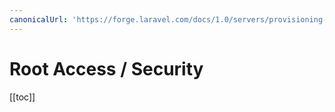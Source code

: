 ```yaml
---
canonicalUrl: 'https://forge.laravel.com/docs/1.0/servers/provisioning-process.html'
---
```

# Root Access / Security

[[toc]]